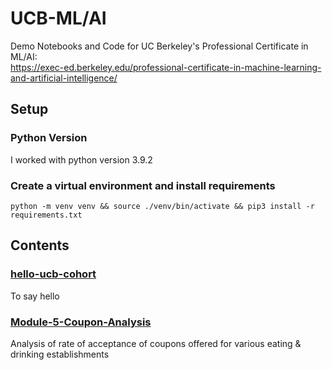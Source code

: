 # UCB-ML/AI
Demo Notebooks and Code for UC Berkeley's Professional Certificate in ML/AI:  
https://exec-ed.berkeley.edu/professional-certificate-in-machine-learning-and-artificial-intelligence/

## Setup
### Python Version
I worked with python version 3.9.2

### Create a virtual environment and install requirements  
```console
python -m venv venv && source ./venv/bin/activate && pip3 install -r requirements.txt
```

## Contents
### [hello-ucb-cohort](hello-ucb-cohort)
To say hello

### [Module-5-Coupon-Analysis](Module-5-Coupon-Analysis)
Analysis of rate of acceptance of coupons offered for various eating & drinking establishments
